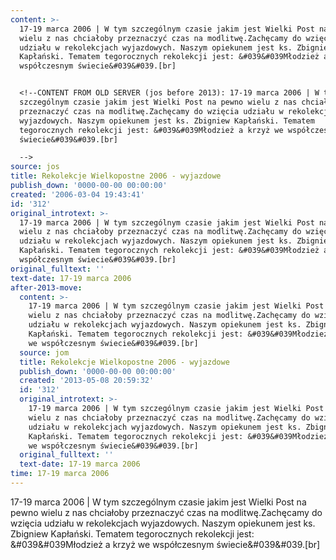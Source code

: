 ```yaml
---
content: >-
  17-19 marca 2006 | W tym szczególnym czasie jakim jest Wielki Post na pewno
  wielu z nas chciałoby przeznaczyć czas na modlitwę.Zachęcamy do wzięcia
  udziału w rekolekcjach wyjazdowych. Naszym opiekunem jest ks. Zbigniew
  Kapłański. Tematem tegorocznych rekolekcji jest: &#039&#039Młodzież a krzyż we
  współczesnym świecie&#039&#039.[br]


  <!--CONTENT FROM OLD SERVER (jos before 2013): 17-19 marca 2006 | W tym
  szczególnym czasie jakim jest Wielki Post na pewno wielu z nas chciałoby
  przeznaczyć czas na modlitwę.Zachęcamy do wzięcia udziału w rekolekcjach
  wyjazdowych. Naszym opiekunem jest ks. Zbigniew Kapłański. Tematem
  tegorocznych rekolekcji jest: &#039&#039Młodzież a krzyż we współczesnym
  świecie&#039&#039.[br]

  -->
source: jos
title: Rekolekcje Wielkopostne 2006 - wyjazdowe
publish_down: '0000-00-00 00:00:00'
created: '2006-03-04 19:43:41'
id: '312'
original_introtext: >-
  17-19 marca 2006 | W tym szczególnym czasie jakim jest Wielki Post na pewno
  wielu z nas chciałoby przeznaczyć czas na modlitwę.Zachęcamy do wzięcia
  udziału w rekolekcjach wyjazdowych. Naszym opiekunem jest ks. Zbigniew
  Kapłański. Tematem tegorocznych rekolekcji jest: &#039&#039Młodzież a krzyż we
  współczesnym świecie&#039&#039.[br]
original_fulltext: ''
text-date: 17-19 marca 2006
after-2013-move:
  content: >-
    17-19 marca 2006 | W tym szczególnym czasie jakim jest Wielki Post na pewno
    wielu z nas chciałoby przeznaczyć czas na modlitwę.Zachęcamy do wzięcia
    udziału w rekolekcjach wyjazdowych. Naszym opiekunem jest ks. Zbigniew
    Kapłański. Tematem tegorocznych rekolekcji jest: &#039&#039Młodzież a krzyż
    we współczesnym świecie&#039&#039.[br]
  source: jom
  title: Rekolekcje Wielkopostne 2006 - wyjazdowe
  publish_down: '0000-00-00 00:00:00'
  created: '2013-05-08 20:59:32'
  id: '312'
  original_introtext: >-
    17-19 marca 2006 | W tym szczególnym czasie jakim jest Wielki Post na pewno
    wielu z nas chciałoby przeznaczyć czas na modlitwę.Zachęcamy do wzięcia
    udziału w rekolekcjach wyjazdowych. Naszym opiekunem jest ks. Zbigniew
    Kapłański. Tematem tegorocznych rekolekcji jest: &#039&#039Młodzież a krzyż
    we współczesnym świecie&#039&#039.[br]
  original_fulltext: ''
  text-date: 17-19 marca 2006
time: 17-19 marca 2006
---
```

17-19 marca 2006 | W tym szczególnym czasie jakim jest Wielki Post na pewno wielu z nas chciałoby przeznaczyć czas na modlitwę.Zachęcamy do wzięcia udziału w rekolekcjach wyjazdowych. Naszym opiekunem jest ks. Zbigniew Kapłański. Tematem tegorocznych rekolekcji jest: &#039&#039Młodzież a krzyż we współczesnym świecie&#039&#039.[br]

<!--CONTENT FROM OLD SERVER (jos before 2013): 17-19 marca 2006 | W tym szczególnym czasie jakim jest Wielki Post na pewno wielu z nas chciałoby przeznaczyć czas na modlitwę.Zachęcamy do wzięcia udziału w rekolekcjach wyjazdowych. Naszym opiekunem jest ks. Zbigniew Kapłański. Tematem tegorocznych rekolekcji jest: &#039&#039Młodzież a krzyż we współczesnym świecie&#039&#039.[br]
-->

<!--{{json:{"created_date":"2006-03-04 19:43:41","publish_down":"0000-00-00 00:00:00","id":"312"}}}-->